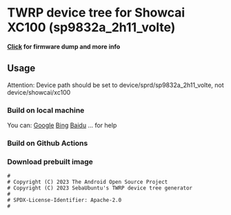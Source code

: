 # TWRP device tree for Showcai XC100 (sp9832a_2h11_volte)
**[Click](http://github.com/ZH-XiJun/showcai_sp9832a_2h11_volte_dump) for firmware dump and more info**
## Usage
Attention: Device path should be set to device/sprd/sp9832a_2h11_volte, not device/showcai/xc100
### Build on local machine
You can:
[Google](http://google.com)
[Bing](http://bing.com)
[Baidu](http://baidu.com)
...
for help
### Build on Github Actions
### Download prebuilt image


```
#
# Copyright (C) 2023 The Android Open Source Project
# Copyright (C) 2023 SebaUbuntu's TWRP device tree generator
#
# SPDX-License-Identifier: Apache-2.0
#
```
